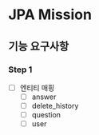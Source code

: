 # JPA Mission

## 기능 요구사항

### Step 1

* [ ] 엔티티 매핑
    * [ ] answer
    * [ ] delete_history
    * [ ] question
    * [ ] user
